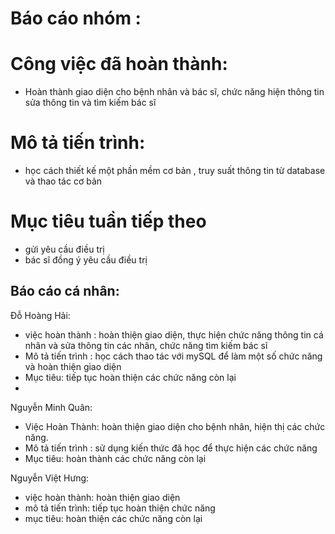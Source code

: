 # Báo cáo nhóm :
# Công việc đã hoàn thành:
- Hoàn thành giao diện cho bệnh nhân và bác sĩ, chức năng hiện thông tin sửa thông tin và tìm kiếm bác sĩ 
# Mô tả tiến trình:
- học cách thiết kế một phần mềm cơ bản , truy suất thông tin từ database và thao tác cơ bản
# Mục tiêu tuần tiếp theo
- gửi yêu cầu điều trị
- bác sĩ đồng ý yêu cầu điều trị
## Báo cáo cá nhân:
Đỗ Hoàng Hải:
- việc hoàn thành : hoàn thiện giao diện, thực hiện chức năng thông tin cá nhân và sửa thông tin các nhân, chức năng tìm kiếm bác sĩ
- Mô tả tiến trình : học cách thao tác với mySQL để làm một số chức năng và hoàn thiện giao diện
- Mục tiêu: tiếp tục hoàn thiện các chức năng còn lại
- 

Nguyễn Minh Quân:
- Việc Hoàn Thành: hoàn thiện giao diện cho bệnh nhân, hiện thị các chức năng.
- Mô tả tiến trình : sử dụng kiến thức đã học để thực hiện các chức năng
- Mục tiêu: hoàn thành các chức năng còn lại 

Nguyễn Việt Hưng:
- việc hoàn thành: hoàn thiện giao diện 
- mô tả tiến trình: tiếp tục hoàn thiện chức năng
- mục tiêu: hoàn thiện các chức năng còn lại
